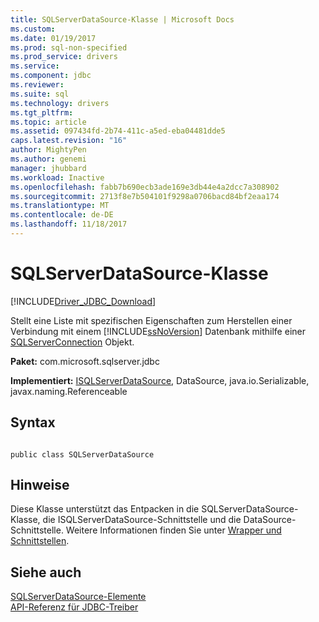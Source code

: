 ```yaml
---
title: SQLServerDataSource-Klasse | Microsoft Docs
ms.custom: 
ms.date: 01/19/2017
ms.prod: sql-non-specified
ms.prod_service: drivers
ms.service: 
ms.component: jdbc
ms.reviewer: 
ms.suite: sql
ms.technology: drivers
ms.tgt_pltfrm: 
ms.topic: article
ms.assetid: 097434fd-2b74-411c-a5ed-eba04481dde5
caps.latest.revision: "16"
author: MightyPen
ms.author: genemi
manager: jhubbard
ms.workload: Inactive
ms.openlocfilehash: fabb7b690ecb3ade169e3db44e4a2dcc7a308902
ms.sourcegitcommit: 2713f8e7b504101f9298a0706bacd84bf2eaa174
ms.translationtype: MT
ms.contentlocale: de-DE
ms.lasthandoff: 11/18/2017
---
```

# <a name="sqlserverdatasource-class"></a>SQLServerDataSource-Klasse
[!INCLUDE[Driver_JDBC_Download](../../../includes/driver_jdbc_download.md)]

  Stellt eine Liste mit spezifischen Eigenschaften zum Herstellen einer Verbindung mit einem [!INCLUDE[ssNoVersion](../../../includes/ssnoversion_md.md)] Datenbank mithilfe einer [SQLServerConnection](../../../connect/jdbc/reference/sqlserverconnection-class.md) Objekt.  
  
 **Paket:** com.microsoft.sqlserver.jdbc  
  
 **Implementiert:** [ISQLServerDataSource](../../../connect/jdbc/reference/isqlserverdatasource-interface.md), DataSource, java.io.Serializable, javax.naming.Referenceable  
  
## <a name="syntax"></a>Syntax  
  
```  
  
public class SQLServerDataSource  
```  
  
## <a name="remarks"></a>Hinweise  
 Diese Klasse unterstützt das Entpacken in die SQLServerDataSource-Klasse, die ISQLServerDataSource-Schnittstelle und die DataSource-Schnittstelle. Weitere Informationen finden Sie unter [Wrapper und Schnittstellen](../../../connect/jdbc/wrappers-and-interfaces.md).  
  
## <a name="see-also"></a>Siehe auch  
 [SQLServerDataSource-Elemente](../../../connect/jdbc/reference/sqlserverdatasource-members.md)   
 [API-Referenz für JDBC-Treiber](../../../connect/jdbc/reference/jdbc-driver-api-reference.md)  
  
  
